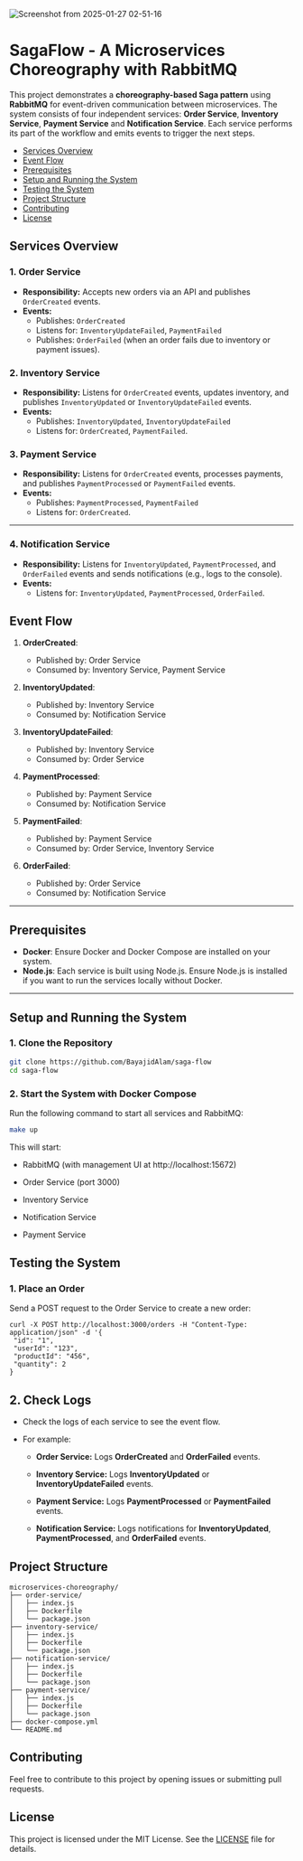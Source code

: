 ![Screenshot from 2025-01-27 02-51-16](https://github.com/user-attachments/assets/4a5a580b-215d-487e-9b2a-407070725720)

# SagaFlow - A Microservices Choreography with RabbitMQ

This project demonstrates a **choreography-based Saga pattern** using **RabbitMQ** for event-driven communication between microservices. The system consists of four independent services: **Order Service**, **Inventory Service**, **Payment Service** and **Notification Service**. Each service performs its part of the workflow and emits events to trigger the next steps.

- [Services Overview](#service-overview)
- [Event Flow](#event-flow)
- [Prerequisites](#prerequisites)
- [Setup and Running the System](#setup-and-running-the-system)
- [Testing the System](#testing-the-system)
- [Project Structure](#project-structure)
- [Contributing](#contributing)
- [License](#license)

## **Services Overview**

### **1. Order Service**
- **Responsibility:** Accepts new orders via an API and publishes `OrderCreated` events.
- **Events:**
  - Publishes: `OrderCreated`
  - Listens for: `InventoryUpdateFailed`, `PaymentFailed`
  - Publishes: `OrderFailed` (when an order fails due to inventory or payment issues).

### **2. Inventory Service**
- **Responsibility:** Listens for `OrderCreated` events, updates inventory, and publishes `InventoryUpdated` or `InventoryUpdateFailed` events.
- **Events:**
  - Publishes: `InventoryUpdated`, `InventoryUpdateFailed`
  - Listens for: `OrderCreated`, `PaymentFailed`.

### **3. Payment Service**
- **Responsibility:** Listens for `OrderCreated` events, processes payments, and publishes `PaymentProcessed` or `PaymentFailed` events.
- **Events:**
  - Publishes: `PaymentProcessed`, `PaymentFailed`
  - Listens for: `OrderCreated`.

---

### **4. Notification Service**
- **Responsibility:** Listens for `InventoryUpdated`, `PaymentProcessed`, and `OrderFailed` events and sends notifications (e.g., logs to the console).
- **Events:**
  - Listens for: `InventoryUpdated`, `PaymentProcessed`, `OrderFailed`.



## **Event Flow**

1. **OrderCreated**:
   - Published by: Order Service
   - Consumed by: Inventory Service, Payment Service

2. **InventoryUpdated**:
   - Published by: Inventory Service
   - Consumed by: Notification Service

3. **InventoryUpdateFailed**:
   - Published by: Inventory Service
   - Consumed by: Order Service

4. **PaymentProcessed**:
   - Published by: Payment Service
   - Consumed by: Notification Service

5. **PaymentFailed**:
   - Published by: Payment Service
   - Consumed by: Order Service, Inventory Service

6. **OrderFailed**:
   - Published by: Order Service
   - Consumed by: Notification Service

---

## **Prerequisites**

- **Docker**: Ensure Docker and Docker Compose are installed on your system.
- **Node.js**: Each service is built using Node.js. Ensure Node.js is installed if you want to run the services locally without Docker.

---

## **Setup and Running the System**

### **1. Clone the Repository**
```bash
git clone https://github.com/BayajidAlam/saga-flow
cd saga-flow
```
### **2. Start the System with Docker Compose**
Run the following command to start all services and RabbitMQ:
```bash
make up
```
This will start:
- RabbitMQ (with management UI at http://localhost:15672)

- Order Service (port 3000)

- Inventory Service

- Notification Service

- Payment Service 

## Testing the System

###  1. Place an Order
 Send a POST request to the Order Service to create a new order:
 ```
 curl -X POST http://localhost:3000/orders -H "Content-Type: application/json" -d '{
  "id": "1",
  "userId": "123",
  "productId": "456",
  "quantity": 2
}
```

## 2. Check Logs

- Check the logs of each service to see the event flow.

- For example:

  - **Order Service:** Logs **OrderCreated** and **OrderFailed** events.

  - **Inventory Service:** Logs **InventoryUpdated** or **InventoryUpdateFailed** events.

  - **Payment Service:** Logs **PaymentProcessed** or **PaymentFailed** events.

  - **Notification Service:** Logs notifications for **InventoryUpdated**,  **PaymentProcessed**, and **OrderFailed** events.


## Project Structure

```plaintext
microservices-choreography/
├── order-service/
│   ├── index.js
│   ├── Dockerfile
│   └── package.json
├── inventory-service/
│   ├── index.js
│   ├── Dockerfile
│   └── package.json
├── notification-service/
│   ├── index.js
│   ├── Dockerfile
│   └── package.json
├── payment-service/
│   ├── index.js
│   ├── Dockerfile
│   └── package.json
├── docker-compose.yml
└── README.md
```

## Contributing

Feel free to contribute to this project by opening issues or submitting pull requests.

## License

This project is licensed under the MIT License. See the [LICENSE](LICENSE) file for details.

